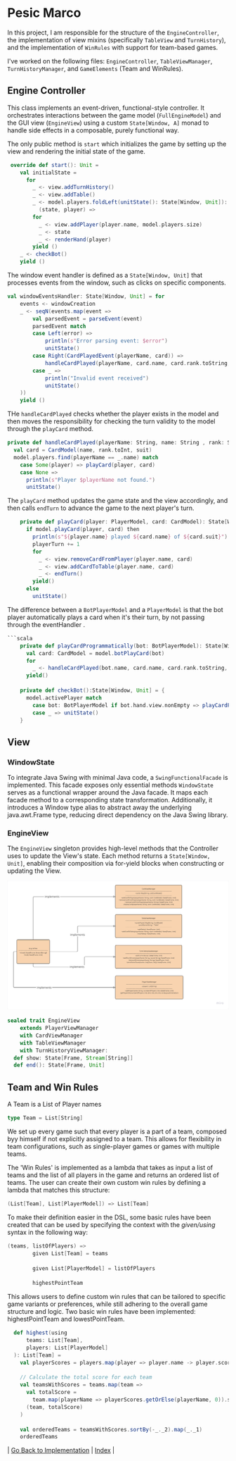 # Pesic Marco

In this project, I am responsible for the structure of the `EngineController`,
the implementation of view mixins (specifically `TableView` and `TurnHistory`), 
and the implementation of `WinRules` with support for team-based games.

I've worked on the following files: `EngineController`, `TableViewManager`, `TurnHistoryManager`, and `GameElements` (Team and WinRules).

## Engine Controller
  This class implements an event-driven, functional-style controller.
  It orchestrates interactions between the game model (`FullEngineModel`) and the GUI view (`EngineView`) using a custom `State[Window, A]` monad to handle side effects in a composable, purely functional way.

The only public method is `start` which initializes the game by setting up the view and rendering the initial state of the game.
```scala
 override def start(): Unit =
    val initialState =
      for
        _ <- view.addTurnHistory()
        _ <- view.addTable()
        _ <- model.players.foldLeft(unitState(): State[Window, Unit]):
          (state, player) =>
        for
          _ <- view.addPlayer(player.name, model.players.size)
          _ <- state
          _ <- renderHand(player)
        yield ()
    _ <- checkBot()
    yield ()
```

The window event handler is defined as a `State[Window, Unit]` that processes events from the window, such as clicks on specific components.
```scala
val windowEventsHandler: State[Window, Unit] = for
    events <- windowCreation
    _ <- seqN(events.map(event =>
        val parsedEvent = parseEvent(event)
        parsedEvent match
        case Left(error) =>
            println(s"Error parsing event: $error")
            unitState()
        case Right(CardPlayedEvent(playerName, card)) =>
            handleCardPlayed(playerName, card.name, card.rank.toString, card.suit)
        case _ =>
            println("Invalid event received")
            unitState()
    ))
    yield ()
```
THe `handleCardPlayed` checks whether the player exists in the model and then moves the responsibility for checking the turn validity to the model through the `playCard` method.
```scala
private def handleCardPlayed(playerName: String, name: String , rank: String, suit: String): State[Window, Unit] =
  val card = CardModel(name, rank.toInt, suit)
  model.players.find(playerName == _.name) match
    case Some(player) => playCard(player, card)
    case None =>
      println(s"Player $playerName not found.")
      unitState()
```
The `playCard` method updates the game state and the view accordingly, and then calls `endTurn` to advance the game to the next player's turn.
```scala
    private def playCard(player: PlayerModel, card: CardModel): State[Window, Unit] =
      if model.playCard(player, card) then
        println(s"${player.name} played ${card.name} of ${card.suit}")
        playerTurn += 1
        for
          _ <- view.removeCardFromPlayer(player.name, card)
          _ <- view.addCardToTable(player.name, card)
          _ <- endTurn()
        yield()
      else
        unitState()
```
The difference between a `BotPlayerModel` and a `PlayerModel` is that the bot player automatically plays a card when it's their turn, by not passing through the eventHandler .
```scala
```scala
    private def playCardProgrammatically(bot: BotPlayerModel): State[Window, Unit] =
      val card: CardModel = model.botPlayCard(bot)
      for
        _ <- handleCardPlayed(bot.name, card.name, card.rank.toString, card.suit)
      yield()

    private def checkBot():State[Window, Unit] = {
      model.activePlayer match
        case bot: BotPlayerModel if bot.hand.view.nonEmpty => playCardProgrammatically(bot)
        case _ => unitState()
    }
```
## View

### WindowState
To integrate Java Swing with minimal Java code, a `SwingFunctionalFacade` is implemented. This facade exposes only essential methods
`WindowState` serves as a functional wrapper around the Java facade. It maps each facade method to a corresponding state transformation. Additionally, it introduces a Window type alias to abstract away the underlying java.awt.Frame type, reducing direct dependency on the Java Swing library.
### EngineView
The `EngineView` singleton provides high-level methods that the Controller uses to update the View's state. Each method returns a `State[Window, Unit]`, enabling their composition via for-yield blocks when constructing or updating the View.

![EngineView_Implementation](../res/view.png "EngineView Implementation")

```scala
sealed trait EngineView
    extends PlayerViewManager
    with CardViewManager
    with TableViewManager
    with TurnHistoryViewManager:
  def show: State[Frame, Stream[String]]
  def end(): State[Frame, Unit]
```
## Team and Win Rules
A Team is a List of Player names
```scala
type Team = List[String]
```
We set up every game such that every player is a part of a team, composed byy himself if not explicitly assigned to a team.
This allows for flexibility in team configurations, such as single-player games or games with multiple teams.

The 'Win Rules' is implemented as a lambda that takes as input a list of teams and the list of all players in the game and returns an ordered list of teams.
The user can create their own custom win rules by defining a lambda that matches this structure:
```scala
(List[Team], List[PlayerModel]) => List[Team]
```

To make their definition easier in the DSL, some basic rules have been created that can be used by specifying the context with the *given/using* syntax in the following way:
```scala
(teams, listOfPlayers) =>
        given List[Team] = teams
  
        given List[PlayerModel] = listOfPlayers
  
        highestPointTeam
```
This allows users to define custom win rules that can be tailored to specific game variants or preferences, while still adhering to the overall game structure and logic.
Two basic win rules have been implemented: highestPointTeam and lowestPointTeam.
```scala
  def highest(using
      teams: List[Team],
      players: List[PlayerModel]
  ): List[Team] =
    val playerScores = players.map(player => player.name -> player.score).toMap

    // Calculate the total score for each team
    val teamsWithScores = teams.map(team =>
      val totalScore =
        team.map(playerName => playerScores.getOrElse(playerName, 0)).sum
      (team, totalScore)
    )

    val orderedTeams = teamsWithScores.sortBy(-_._2).map(_._1)
    orderedTeams
```


| [Go Back to Implementation](../6-implementation/index.md) | [Index](```../index.md) |



